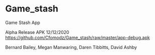 # Game_stash
Game Stash App

Alpha Release APK 12/12/2020
https://github.com/Cfomodz/Game_stash/raw/master/app-debug.apk

Bernard Bailey, Megan Manwaring, Daren Tibbitts, David Ashby
